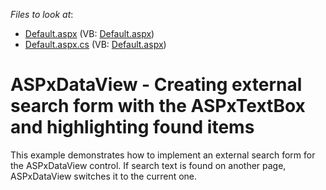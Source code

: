 <!-- default file list -->
*Files to look at*:

* [Default.aspx](./CS/WebSite/Default.aspx) (VB: [Default.aspx](./VB/WebSite/Default.aspx))
* [Default.aspx.cs](./CS/WebSite/Default.aspx.cs) (VB: [Default.aspx](./VB/WebSite/Default.aspx))
<!-- default file list end -->
# ASPxDataView - Creating external search form with the ASPxTextBox and highlighting found items


<p>This example demonstrates how to implement an external search form for the ASPxDataView control. If search text is found on another page, ASPxDataView switches it to the current one.</p>

<br/>


